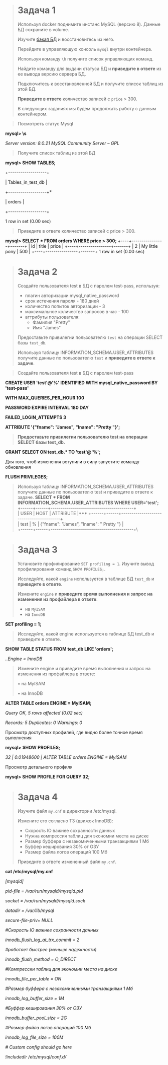 > # Задача 1
>
> Используя docker поднимите инстанс MySQL (версию 8). Данные БД сохраните в volume.
>
> Изучите [бэкап БД](https://github.com/netology-code/virt-homeworks/tree/master/06-db-03-mysql/test_data) и 
> восстановитесь из него.
>
> Перейдите в управляющую консоль `mysql` внутри контейнера.
>
> Используя команду `\h` получите список управляющих команд.
>
> Найдите команду для выдачи статуса БД и **приведите в ответе** из ее вывода версию сервера БД.
>
> Подключитесь к восстановленной БД и получите список таблиц из этой БД.
>
> **Приведите в ответе** количество записей с `price` > 300.
>
> В следующих заданиях мы будем продолжать работу с данным контейнером.





> Посмотреть статус Mysql

**mysql> \s**

*Server version:     8.0.21 MySQL Community Server – GPL*



> Получите список таблиц из этой БД

**mysql> SHOW TABLES;**

+-------------------+

| Tables_in_test_db |

+-------------------+*

| orders      |

+-------------------+

1 row in set (0.00 sec)





> Приведите в ответе количество записей с price > 300.

**mysql> SELECT \* FROM orders WHERE price > 300;**
+----+----------------+-------+
| id | title     | price |
+----+----------------+-------+
| 2 | My little pony |  500 |
+----+----------------+-------+
1 row in set (0.00 sec)





> # Задача 2
>
> Создайте пользователя test в БД c паролем test-pass, используя:
> - плагин авторизации mysql_native_password
> - срок истечения пароля - 180 дней 
> - количество попыток авторизации - 3 
> - максимальное количество запросов в час - 100
> - аттрибуты пользователя:
>     - Фамилия "Pretty"
>     - Имя "James"
>
> Предоставьте привилегии пользователю `test` на операции SELECT базы `test_db`.
>     
> Используя таблицу INFORMATION_SCHEMA.USER_ATTRIBUTES получите данные по пользователю `test` и 
> **приведите в ответе к задаче**.



> Создайте пользователя test в БД c паролем test-pass

**CREATE USER 'test'@'%' IDENTIFIED WITH mysql_native_password BY 'test-pass'**

**WITH MAX_QUERIES_PER_HOUR 100**

**PASSWORD EXPIRE INTERVAL 180 DAY**

**FAILED_LOGIN_ATTEMPTS 3**

**ATTRIBUTE '{"fname": "James", "lname": "Pretty "}';**



> **Предоставьте привилегии пользователю test на операции SELECT базы test_db.**

**GRANT SELECT ON test_db.\* TO 'test'@'%';**

Для того, чтоб изменения вступили в силу запустите команду обновления

**FLUSH PRIVILEGES;**



> Используя таблицу INFORMATION_SCHEMA.USER_ATTRIBUTES получите данные по пользователю test и приведите в ответе к задаче.
**SELECT \* FROM INFORMATION_SCHEMA.USER_ATTRIBUTES WHERE USER='test';**
+------+------+-----------------------------------------+\
| USER | HOST | ATTRIBUTE                |\***
+------+------+-----------------------------------------+\
| test | %  | {"fname": "James", "lname": " Pretty "} |\
+------+------+-----------------------------------------+\



> # Задача 3
>
> Установите профилирование `SET profiling = 1`.
> Изучите вывод профилирования команд `SHOW PROFILES;`.
>
> Исследуйте, какой `engine` используется в таблице БД `test_db` и **приведите в ответе**.
>
> Измените `engine` и **приведите время выполнения и запрос на изменения из профайлера в ответе**:
> - на `MyISAM`
> - на `InnoDB`
>

**SET profiling = 1;**



> Исследуйте, какой engine используется в таблице БД test_db и приведите в ответе.

**SHOW TABLE STATUS FROM test_db LIKE 'orders';**

*..Engine = InnoDB*



> Измените engine и приведите время выполнения и запрос на изменения из профайлера в ответе:
>
> •      на MyISAM
>
> •      на InnoDB

**ALTER TABLE orders ENGINE = MyISAM;**

*Query OK, 5 rows affected (0.02 sec)*

*Records: 5 Duplicates: 0 Warnings: 0*

 

Просмотр доступных профилей, где видно более точное время выполнения

**mysql>** **SHOW** **PROFILES;**

*32 | 0.01948600 | ALTER TABLE orders ENGINE = MyISAM*

 

Просмотр детального профиля

**mysql> SHOW PROFILE FOR QUERY 32;**







> # Задача 4 
>
> Изучите файл `my.cnf` в директории /etc/mysql.
>
> Измените его согласно ТЗ (движок InnoDB):
> - Скорость IO важнее сохранности данных
> - Нужна компрессия таблиц для экономии места на диске
> - Размер буффера с незакомиченными транзакциями 1 Мб
> - Буффер кеширования 30% от ОЗУ
> - Размер файла логов операций 100 Мб
>
> Приведите в ответе измененный файл `my.cnf`.
>



**cat /etc/mysql/my.cnf**

*[mysqld]*

*pid-file    = /var/run/mysqld/mysqld.pid*

*socket     = /var/run/mysqld/mysqld.sock*

*datadir     = /var/lib/mysql*

*secure-file-priv= NULL*

 

*#Скорость* *IO важнее сохранности данных*

*innodb_flush_log_at_trx_commit = 2*

 

*#работает быстрее (меньше надежности)*

*innodb_flush_method = O_DIRECT*

 

*#Компрессии таблиц для экономии места на диске*

*innodb_file_per_table = ON*



*#Размер буффера с незакомиченными транзакциями 1 Мб*

*innodb_log_buffer_size = 1M*



 *#Буффер кеширования 30% от ОЗУ*

*innodb_buffer_pool_size = 2G*



*#Размер файла логов операций 100 Мб*

*innodb_log_file_size = 100M*

  

*# Custom config should go here*

*!includedir /etc/mysql/conf.d/*







